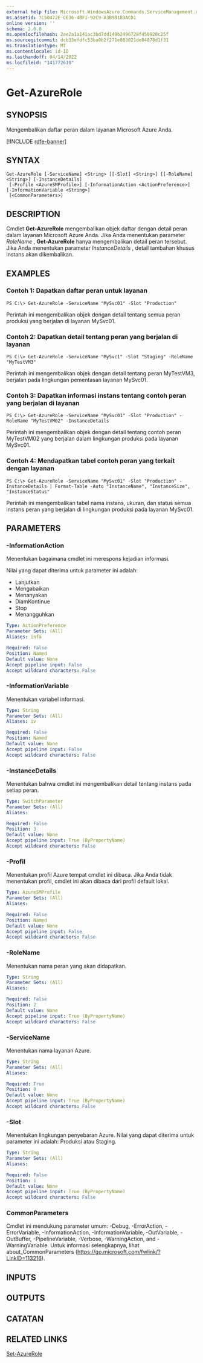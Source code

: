 ```yaml
---
external help file: Microsoft.WindowsAzure.Commands.ServiceManagement.dll-Help.xml
ms.assetid: 7C50472E-CE36-4BF1-92C9-A3B9B183ACD1
online version: ''
schema: 2.0.0
ms.openlocfilehash: 2ae2a1a141ac3bd7dd149b2496728f450920c25f
ms.sourcegitcommit: dcb33efdfc53ba0b2f271e883021de84878d1f31
ms.translationtype: MT
ms.contentlocale: id-ID
ms.lasthandoff: 04/14/2022
ms.locfileid: "141772610"
---
```

# Get-AzureRole

## SYNOPSIS
Mengembalikan daftar peran dalam layanan Microsoft Azure Anda.

[!INCLUDE [rdfe-banner](../../includes/rdfe-banner.md)]

## SYNTAX

```
Get-AzureRole [-ServiceName] <String> [[-Slot] <String>] [[-RoleName] <String>] [-InstanceDetails]
 [-Profile <AzureSMProfile>] [-InformationAction <ActionPreference>] [-InformationVariable <String>]
 [<CommonParameters>]
```

## DESCRIPTION
Cmdlet **Get-AzureRole** mengembalikan objek daftar dengan detail peran dalam layanan Microsoft Azure Anda.
Jika Anda menentukan parameter *RoleName* , **Get-AzureRole** hanya mengembalikan detail peran tersebut.
Jika Anda menentukan parameter *InstanceDetails* , detail tambahan khusus instans akan dikembalikan.

## EXAMPLES

### Contoh 1: Dapatkan daftar peran untuk layanan
```
PS C:\> Get-AzureRole -ServiceName "MySvc01" -Slot "Production"
```

Perintah ini mengembalikan objek dengan detail tentang semua peran produksi yang berjalan di layanan MySvc01.

### Contoh 2: Dapatkan detail tentang peran yang berjalan di layanan
```
PS C:\> Get-AzureRole -ServiceName "MySvc1" -Slot "Staging" -RoleName "MyTestVM3"
```

Perintah ini mengembalikan objek dengan detail tentang peran MyTestVM3, berjalan pada lingkungan pementasan layanan MySvc01.

### Contoh 3: Dapatkan informasi instans tentang contoh peran yang berjalan di layanan
```
PS C:\> Get-AzureRole -ServiceName "MySvc01" -Slot "Production" -RoleName "MyTestVM02" -InstanceDetails
```

Perintah ini mengembalikan objek dengan detail tentang contoh peran MyTestVM02 yang berjalan dalam lingkungan produksi pada layanan MySvc01.

### Contoh 4: Mendapatkan tabel contoh peran yang terkait dengan layanan
```
PS C:\> Get-AzureRole -ServiceName "MySvc01" -Slot "Production" -InstanceDetails | Format-Table -Auto "InstanceName", "InstanceSize", "InstanceStatus"
```

Perintah ini mengembalikan tabel nama instans, ukuran, dan status semua instans peran yang berjalan di lingkungan produksi pada layanan MySvc01.

## PARAMETERS

### -InformationAction
Menentukan bagaimana cmdlet ini merespons kejadian informasi.

Nilai yang dapat diterima untuk parameter ini adalah:

- Lanjutkan
- Mengabaikan
- Menanyakan
- DiamKontinue
- Stop
- Menangguhkan

```yaml
Type: ActionPreference
Parameter Sets: (All)
Aliases: infa

Required: False
Position: Named
Default value: None
Accept pipeline input: False
Accept wildcard characters: False
```

### -InformationVariable
Menentukan variabel informasi.

```yaml
Type: String
Parameter Sets: (All)
Aliases: iv

Required: False
Position: Named
Default value: None
Accept pipeline input: False
Accept wildcard characters: False
```

### -InstanceDetails
Menentukan bahwa cmdlet ini mengembalikan detail tentang instans pada setiap peran.

```yaml
Type: SwitchParameter
Parameter Sets: (All)
Aliases: 

Required: False
Position: 3
Default value: None
Accept pipeline input: True (ByPropertyName)
Accept wildcard characters: False
```

### -Profil
Menentukan profil Azure tempat cmdlet ini dibaca.
Jika Anda tidak menentukan profil, cmdlet ini akan dibaca dari profil default lokal.

```yaml
Type: AzureSMProfile
Parameter Sets: (All)
Aliases: 

Required: False
Position: Named
Default value: None
Accept pipeline input: False
Accept wildcard characters: False
```

### -RoleName
Menentukan nama peran yang akan didapatkan.

```yaml
Type: String
Parameter Sets: (All)
Aliases: 

Required: False
Position: 2
Default value: None
Accept pipeline input: True (ByPropertyName)
Accept wildcard characters: False
```

### -ServiceName
Menentukan nama layanan Azure.

```yaml
Type: String
Parameter Sets: (All)
Aliases: 

Required: True
Position: 0
Default value: None
Accept pipeline input: True (ByPropertyName)
Accept wildcard characters: False
```

### -Slot
Menentukan lingkungan penyebaran Azure.
Nilai yang dapat diterima untuk parameter ini adalah: Produksi atau Staging.

```yaml
Type: String
Parameter Sets: (All)
Aliases: 

Required: False
Position: 1
Default value: None
Accept pipeline input: True (ByPropertyName)
Accept wildcard characters: False
```

### CommonParameters
Cmdlet ini mendukung parameter umum: -Debug, -ErrorAction, -ErrorVariable, -InformationAction, -InformationVariable, -OutVariable, -OutBuffer, -PipelineVariable, -Verbose, -WarningAction, and -WarningVariable. Untuk informasi selengkapnya, lihat about_CommonParameters (https://go.microsoft.com/fwlink/?LinkID=113216).

## INPUTS

## OUTPUTS

## CATATAN

## RELATED LINKS

[Set-AzureRole](./Set-AzureRole.md)


